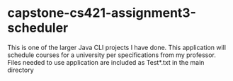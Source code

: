 # capstone-cs421-assignment3-scheduler
This is one of the larger Java CLI projects I have done. This application will schedule courses for a university per specifications from my professor. Files needed to use application are included as Test*.txt in the main directory
